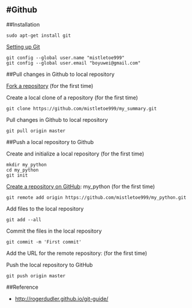 #Github
--------------------------

##Installation
```
sudo apt-get install git
```
[Setting up Git](https://help.github.com/articles/set-up-git/#platform-linux)
```
git config --global user.name "mistletoe999"
git config --global user.email "boyuwei@gmail.com"
```



##Pull changes in Github to local repository
 
[Fork a repository](https://help.github.com/articles/fork-a-repo/)  (for the first time)
 
Create a local clone of a repository  (for the first time)
 
```
git clone https://github.com/mistletoe999/my_summary.git
```

Pull changes in Github to local repository 
 ```
git pull origin master
``` 
 
 
##Push a local repository to Github 
 

 
Create and initialize a local repository (for the first time) 
```
mkdir my_python
cd my_python
git init
```
[Create a repository on GitHub](https://help.github.com/articles/create-a-repo/): my_python  (for the first time)
```
git remote add origin https://github.com/mistletoe999/my_python.git
```


Add files to the local repository
```
git add --all
```
Commit the files in the local repository
```
git commit -m 'First commit'
```
Add the URL for the remote repository: (for the first time)

Push the local repository to GitHub
```
git push origin master
```



##Reference

* http://rogerdudler.github.io/git-guide/
